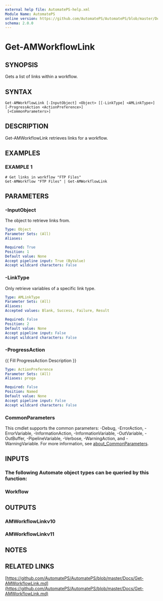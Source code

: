 ```yaml
---
external help file: AutomatePS-help.xml
Module Name: AutomatePS
online version: https://github.com/AutomatePS/AutomatePS/blob/master/Docs/Get-AMWorkflowLink.md
schema: 2.0.0
---
```


# Get-AMWorkflowLink

## SYNOPSIS
Gets a list of links within a workflow.

## SYNTAX

```
Get-AMWorkflowLink [-InputObject] <Object> [[-LinkType] <AMLinkType>] [-ProgressAction <ActionPreference>]
 [<CommonParameters>]
```

## DESCRIPTION
Get-AMWorkflowLink retrieves links for a workflow.

## EXAMPLES

### EXAMPLE 1
```
# Get links in workflow "FTP Files"
Get-AMWorkflow "FTP Files" | Get-AMWorkflowLink
```

## PARAMETERS

### -InputObject
The object to retrieve links from.

```yaml
Type: Object
Parameter Sets: (All)
Aliases:

Required: True
Position: 1
Default value: None
Accept pipeline input: True (ByValue)
Accept wildcard characters: False
```

### -LinkType
Only retrieve variables of a specific link type.

```yaml
Type: AMLinkType
Parameter Sets: (All)
Aliases:
Accepted values: Blank, Success, Failure, Result

Required: False
Position: 2
Default value: None
Accept pipeline input: False
Accept wildcard characters: False
```

### -ProgressAction
{{ Fill ProgressAction Description }}

```yaml
Type: ActionPreference
Parameter Sets: (All)
Aliases: proga

Required: False
Position: Named
Default value: None
Accept pipeline input: False
Accept wildcard characters: False
```

### CommonParameters
This cmdlet supports the common parameters: -Debug, -ErrorAction, -ErrorVariable, -InformationAction, -InformationVariable, -OutVariable, -OutBuffer, -PipelineVariable, -Verbose, -WarningAction, and -WarningVariable. For more information, see [about_CommonParameters](http://go.microsoft.com/fwlink/?LinkID=113216).

## INPUTS

### The following Automate object types can be queried by this function:
### Workflow
## OUTPUTS

### AMWorkflowLinkv10
### AMWorkflowLinkv11
## NOTES

## RELATED LINKS

[https://github.com/AutomatePS/AutomatePS/blob/master/Docs/Get-AMWorkflowLink.md](https://github.com/AutomatePS/AutomatePS/blob/master/Docs/Get-AMWorkflowLink.md)

